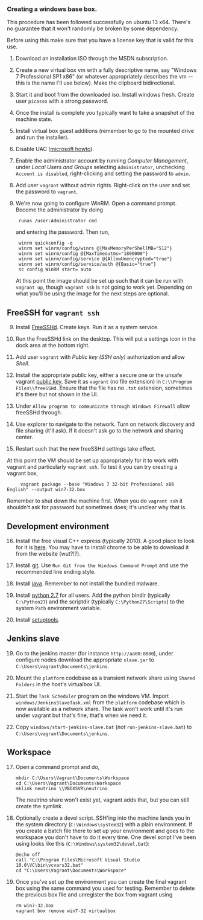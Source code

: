 ### Creating a windows base box.

This procedure has been followed successfully on ubuntu 13 x64. There's no guarantee that it won't randomly be broken by some dependency.

Before using this make sure that you have a license key that is valid for this use.

 1. Download an installation ISO through the MSDN subscription.

 2. Create a new virtual box vm with a fully descriptive name, say "Windows 7 Professional SP1 x86" (or whatever appropriately describes the vm -- this is the name I'll use below). Make the clipboard bidirectional.

 3. Start it and boot from the downloaded iso. Install windows fresh. Create user ``picasso`` with a strong password.

 4. Once the install is complete you typically want to take a snapshot of the machine state.

 5. Install virtual box guest additions (remember to go to the mounted drive and run the installer).

 6. Disable UAC ([microsoft howto](http://windows.microsoft.com/en-us/windows7/turn-user-account-control-on-or-off)).

 7. Enable the administrator account by running *Computer Management*, under *Local Users and Groups* selecting `Administrator`, unchecking `Account is disabled`, right-clicking and setting the password to `admin`.
 
 8. Add user ``vagrant`` without admin rights. Right-click on the user and set the password to ``vagrant``.

 8. We're now going to configure WinRM. Open a command prompt. Become the administrator by doing

         runas /user:Administrator cmd

    and entering the password. Then run,

         winrm quickconfig -q
         winrm set winrm/config/winrs @{MaxMemoryPerShellMB="512"}
         winrm set winrm/config @{MaxTimeoutms="1800000"}
         winrm set winrm/config/service @{AllowUnencrypted="true"}
         winrm set winrm/config/service/auth @{Basic="true"}
         sc config WinRM start= auto

    At this point the image should be set up such that it can be run with `vagrant up`, though `vagrant ssh` is not going to work yet. Depending on what you'll be using the image for the next steps are optional.

## FreeSSH for `vagrant ssh`

 9. Install [FreeSSHd](http://www.freesshd.com/). Create keys. Run it as a system service.

 10. Run the FreeSSHd link on the desktop. This will put a settings icon in the dock area at the bottom right.

 11. Add user `vagrant` with *Public key (SSH only)* authorization and allow *Shell*.

 12. Install the appropriate public key, either a secure one or the unsafe vagrant [public key](https://github.com/mitchellh/vagrant/blob/master/keys/vagrant.pub). Save it as `vagrant` (no file extension) in `C:\\Program Files\\freeSSHd`. Ensure that the file has no `.txt` extension, sometimes it's there but not shown in the UI.

 13. Under `Allow program to communicate through Windows Firewall` allow freeSSHd through.

 14. Use explorer to navigate to the network. Turn on network discovery and file sharing (it'll ask). If it doesn't ask go to the network and sharing center.

 15. Restart such that the new freeSSHd settings take effect.

At this point the VM should be set up appropriately for it to work with vagrant and particularly `vagrant ssh`. To test it you can try creating a vagrant box,

         vagrant package --base "Windows 7 32-bit Professional x86 English" --output win7-32.box

Remember to shut down the machine first. When you do `vagrant ssh` it shouldn't ask for password but sometimes does; it's unclear why that is.


## Development environment

 16. Install the free visual C++ express (typically 2010). A good place to look for it is [here](http://www.visualstudio.com/downloads/download-visual-studio-vs). You may have to install chrome to be able to download it from the website (wut?!?).

 17. Install [git](http://git-scm.com/download/win). Use `Run Git from the Windows Command Prompt` and use the recommended line ending style.

 18. Install [java](https://www.java.com/en/download/). Remember to not install the bundled malware.

 19. Install [python 2.7](https://www.python.org/downloads/) for all users. Add the python bindir (typically `C:\Python27`) and the scriptdir (typically `C:\Python27\Scripts`) to the system `Path` environment variable.

 20. Install [setuptools](https://pypi.python.org/pypi/setuptools).

## Jenkins slave

 19. Go to the jenkins master (for instance `http://aa00:8080`), under configure nodes download the appropriate `slave.jar` to `C:\Users\vagrant\Documents\jenkins`.

 20. Mount the `platform` codebase as a transient network share using `Shared Folders` in the host's virtualbox UI.

 21. Start the `Task Scheduler` program on the windows VM. Import `windows/JenkinsSlaveTask.xml` from the `platform` codebase which is now available as a network share. The task won't work until it's run under vagrant but that's fine, that's when we need it.

 22. Copy `windows/start-jenkins-slave.bat` (*not* `run-jenkins-slave.bat`) to `C:\Users\vagrant\Documents\jenkins`.


## Workspace

 17. Open a command prompt and do,

         mkdir C:\Users\Vagrant\Documents\Workspace
         cd C:\Users\Vagrant\Documents\Workspace
         mklink neutrino \\VBOXSVR\neutrino

     The neutrino share won't exist yet, vagrant adds that, but you can still create the symlink.

 18. Optionally create a devel script. SSH'ing into the machine lands you in the system directory (`C:\Windows\system32`) with a plain environment. If you create a batch file there to set up your environment and goes to the workspace you don't have to do it every time. One devel script I've been using looks like this (`C:\Windows\system32\devel.bat`):

         @echo off
         call "C:\Program Files\Microsoft Visual Studio 10.0\VC\bin\vcvars32.bat"
         cd "C:\Users\Vagrant\Documents\Workspace"

 19. Once you've set up the environment you can create the final vagrant box using the same command you used for testing. Remember to delete the previous box file and unregister the box from vagrant using

         rm win7-32.box
         vagrant box remove win7-32 virtualbox
